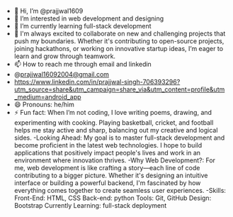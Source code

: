 - 👋 Hi, I’m @prajjwal1609
- 👀 I’m interested in web development and designing
- 🌱 I’m currently learning full-stack development
- 💞️ I'm always excited to collaborate on new and challenging projects that push my boundaries. Whether it's contributing to open-source projects, joining hackathons, or working on innovative startup ideas, I’m eager to learn and grow through teamwork.
- 📫 How to reach me through email and linkedin
- @prajjwal16092004@gmail.com
- https://www.linkedin.com/in/prajjwal-singh-706393296?utm_source=share&utm_campaign=share_via&utm_content=profile&utm_medium=android_app
- 😄 Pronouns: he/him
- ⚡ Fun fact: When I’m not coding, I love writing poems, drawing, and experimenting with cooking. Playing basketball, cricket, and football helps me stay active and sharp, balancing out my creative and logical sides.
-Looking Ahead: My goal is to master full-stack development and become proficient in the latest web technologies. I hope to build applications that positively impact people's lives and work in an environment where innovation thrives.
-Why Web Development?: For me, web development is like crafting a story—each line of code contributing to a bigger picture. Whether it's designing an intuitive interface or building a powerful backend, I'm fascinated by how everything comes together to create seamless user experiences.
-Skills:
Front-End: HTML, CSS
Back-end: python 
Tools: Git, GitHub
Design: Bootstrap
Currently Learning: full-stack deployment

<!---
prajjwal1609/prajjwal1609 is a ✨ special ✨ repository because its `README.md` (this file) appears on your GitHub profile.
You can click the Preview link to take a look at your changes.
--->
